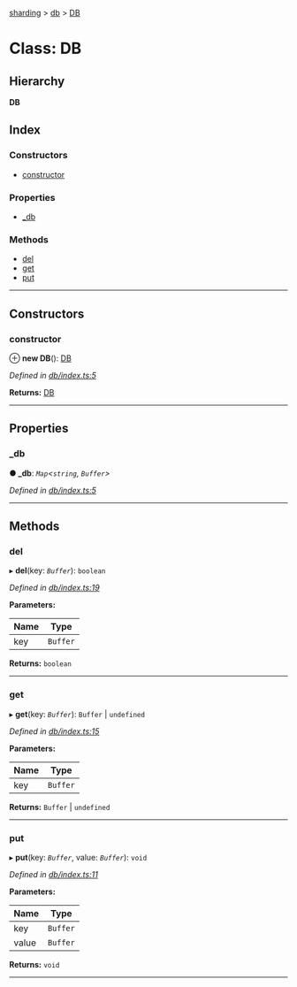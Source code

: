 [sharding](../README.md) > [db](../modules/db.md) > [DB](../classes/db.db-1.md)

# Class: DB

## Hierarchy

**DB**

## Index

### Constructors

* [constructor](db.db-1.md#constructor)

### Properties

* [_db](db.db-1.md#_db)

### Methods

* [del](db.db-1.md#del)
* [get](db.db-1.md#get)
* [put](db.db-1.md#put)

---

## Constructors

<a id="constructor"></a>

###  constructor

⊕ **new DB**(): [DB](db.db-1.md)

*Defined in [db/index.ts:5](https://github.com/ethereumjs/sharding/blob/77a3ca9/src/db/index.ts#L5)*

**Returns:** [DB](db.db-1.md)

___

## Properties

<a id="_db"></a>

###  _db

**● _db**: *`Map`<`string`, `Buffer`>*

*Defined in [db/index.ts:5](https://github.com/ethereumjs/sharding/blob/77a3ca9/src/db/index.ts#L5)*

___

## Methods

<a id="del"></a>

###  del

▸ **del**(key: *`Buffer`*): `boolean`

*Defined in [db/index.ts:19](https://github.com/ethereumjs/sharding/blob/77a3ca9/src/db/index.ts#L19)*

**Parameters:**

| Name | Type |
| ------ | ------ |
| key | `Buffer` |

**Returns:** `boolean`

___
<a id="get"></a>

###  get

▸ **get**(key: *`Buffer`*): `Buffer` \| `undefined`

*Defined in [db/index.ts:15](https://github.com/ethereumjs/sharding/blob/77a3ca9/src/db/index.ts#L15)*

**Parameters:**

| Name | Type |
| ------ | ------ |
| key | `Buffer` |

**Returns:** `Buffer` \| `undefined`

___
<a id="put"></a>

###  put

▸ **put**(key: *`Buffer`*, value: *`Buffer`*): `void`

*Defined in [db/index.ts:11](https://github.com/ethereumjs/sharding/blob/77a3ca9/src/db/index.ts#L11)*

**Parameters:**

| Name | Type |
| ------ | ------ |
| key | `Buffer` |
| value | `Buffer` |

**Returns:** `void`

___

